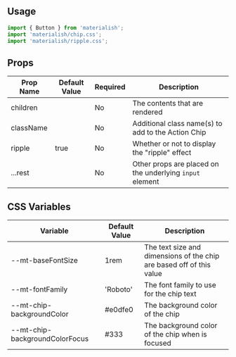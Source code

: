 ## Usage

```jsx
import { Button } from 'materialish';
import 'materialish/chip.css';
import 'materialish/ripple.css';
```

## Props

| Prop Name | Default Value | Required | Description                                              |
| --------- | ------------- | -------- | -------------------------------------------------------- |
| children  |               | No       | The contents that are rendered                           |
| className |               | No       | Additional class name(s) to add to the Action Chip       |
| ripple    | true          | No       | Whether or not to display the "ripple" effect            |
| ...rest   |               | No       | Other props are placed on the underlying `input` element |

## CSS Variables

| Variable                       | Default Value | Description                                                          |
| ------------------------------ | ------------- | -------------------------------------------------------------------- |
| --mt-baseFontSize              | 1rem          | The text size and dimensions of the chip are based off of this value |
| --mt-fontFamily                | 'Roboto'      | The font family to use for the chip text                             |
| --mt-chip-backgroundColor      | #e0dfe0       | The background color of the chip                                     |
| --mt-chip-backgroundColorFocus | #333          | The background color of the chip when is focused                     |
